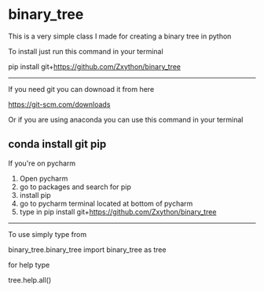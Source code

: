 # binary_tree
This is a very simple class I made for creating a binary tree in python

To install just run this command in your terminal

  pip install git+https://github.com/Zxython/binary_tree
  
--------------------------------------------------------------
If you need git you can downoad it from here

  https://git-scm.com/downloads

Or if you are using anaconda you can use this command in your terminal

  conda install git pip
--------------------------------------------------------------

If you're on pycharm
1) Open pycharm
2) go to packages and search for pip
3) install pip
4) go to pycharm terminal located at bottom of pycharm
5) type in pip install git+https://github.com/Zxython/binary_tree

-----------------------------------------------------------------------

To use simply type from 

binary_tree.binary_tree import binary_tree as tree

for help type

tree.help.all()
